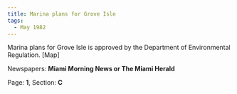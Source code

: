 ```yaml
---  
title: Marina plans for Grove Isle  
tags:  
  - May 1982  
---  
```

  
Marina plans for Grove Isle is approved by the Department of Environmental Regulation. [Map]  
  
Newspapers: **Miami Morning News or The Miami Herald**  
  
Page: **1**, Section: **C** 
